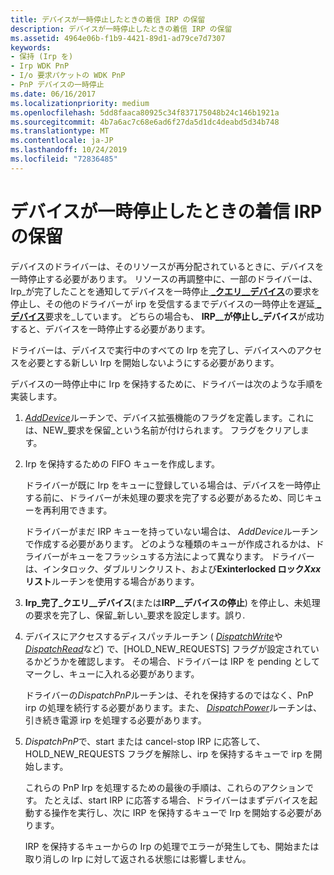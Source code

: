 ```yaml
---
title: デバイスが一時停止したときの着信 IRP の保留
description: デバイスが一時停止したときの着信 IRP の保留
ms.assetid: 4964e06b-f1b9-4421-89d1-ad79ce7d7307
keywords:
- 保持 (Irp を)
- Irp WDK PnP
- I/o 要求パケットの WDK PnP
- PnP デバイスの一時停止
ms.date: 06/16/2017
ms.localizationpriority: medium
ms.openlocfilehash: 5dd8faaca80925c34f837175048b24c146b1921a
ms.sourcegitcommit: 4b7a6ac7c68e6ad6f27da5d1dc4deabd5d34b748
ms.translationtype: MT
ms.contentlocale: ja-JP
ms.lasthandoff: 10/24/2019
ms.locfileid: "72836485"
---
```

# <a name="holding-incoming-irps-when-a-device-is-paused"></a>デバイスが一時停止したときの着信 IRP の保留





デバイスのドライバーは、そのリソースが再分配されているときに、デバイスを一時停止する必要があります。 リソースの再調整中に、一部のドライバーは、Irp\_が完了したことを通知してデバイスを一時停止[ **\_クエリ\_\_デバイス**](https://docs.microsoft.com/windows-hardware/drivers/kernel/irp-mn-query-stop-device)の要求を停止し、その他のドライバーが irp を受信するまでデバイスの一時停止を遅延[ **\_デバイス**](https://docs.microsoft.com/windows-hardware/drivers/kernel/irp-mn-stop-device)要求を\_しています。 どちらの場合も、 **IRP\_\_が停止し\_デバイス**が成功すると、デバイスを一時停止する必要があります。

ドライバーは、デバイスで実行中のすべての Irp を完了し、デバイスへのアクセスを必要とする新しい Irp を開始しないようにする必要があります。

デバイスの一時停止中に Irp を保持するために、ドライバーは次のような手順を実装します。

1.  [*AddDevice*](https://docs.microsoft.com/windows-hardware/drivers/ddi/wdm/nc-wdm-driver_add_device)ルーチンで、デバイス拡張機能のフラグを定義します。これには、NEW\_要求を保留\_という名前が付けられます。 フラグをクリアします。

2.  Irp を保持するための FIFO キューを作成します。

    ドライバーが既に Irp をキューに登録している場合は、デバイスを一時停止する前に、ドライバーが未処理の要求を完了する必要があるため、同じキューを再利用できます。

    ドライバーがまだ IRP キューを持っていない場合は、 *AddDevice*ルーチンで作成する必要があります。 どのような種類のキューが作成されるかは、ドライバーがキューをフラッシュする方法によって異なります。 ドライバーは、インタロック、ダブルリンクリスト、および**Exinterlocked ロック*Xxx*リスト**ルーチンを使用する場合があります。

3.  **Irp\_完了\_クエリ\_\_デバイス**(または**IRP\_\_デバイスの停止**) を停止し、未処理の要求を完了し、保留\_新しい\_要求を設定します。誤り.

4.  デバイスにアクセスするディスパッチルーチン ( [*DispatchWrite*](https://docs.microsoft.com/windows-hardware/drivers/ddi/wdm/nc-wdm-driver_dispatch)や[*DispatchRead*](https://docs.microsoft.com/windows-hardware/drivers/ddi/wdm/nc-wdm-driver_dispatch)など) で、[HOLD\_NEW\_REQUESTS] フラグが設定されているかどうかを確認します。 その場合、ドライバーは IRP を pending としてマークし、キューに入れる必要があります。

    ドライバーの*DispatchPnP*ルーチンは、それを保持するのではなく、PnP irp の処理を続行する必要があります。また、 [*DispatchPower*](https://docs.microsoft.com/windows-hardware/drivers/ddi/wdm/nc-wdm-driver_dispatch)ルーチンは、引き続き電源 irp を処理する必要があります。

5.  *DispatchPnP*で、start または cancel-stop IRP に応答して、HOLD\_NEW\_REQUESTS フラグを解除し、irp を保持するキューで irp を開始します。

    これらの PnP Irp を処理するための最後の手順は、これらのアクションです。 たとえば、start IRP に応答する場合、ドライバーはまずデバイスを起動する操作を実行し、次に IRP を保持するキューで Irp を開始する必要があります。

    IRP を保持するキューからの Irp の処理でエラーが発生しても、開始または取り消しの Irp に対して返される状態には影響しません。

 

 




